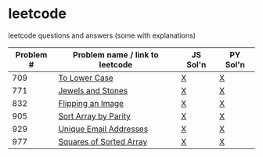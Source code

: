 # leetcode
leetcode questions and answers (some with explanations)

| Problem # | Problem name / link to leetcode      |  JS Sol'n  |  PY Sol'n  |
| --------- | ------------------------------------ | ---------- | ---------- |
| 709 | [To Lower Case](https://leetcode.com/problems/to-lower-case/) | [X](https://github.com/KMSkelton/leetcode/blob/master/JS/709-to-lower-case.js) | [X](https://github.com/KMSkelton/leetcode/blob/master/PY/709-to-lower-case.py) |
|   771  |   [Jewels and Stones](https://leetcode.com/problems/jewels-and-stones/) | [X](https://github.com/KMSkelton/leetcode/blob/master/JS/771-jewels-and-stones.js) | [X](https://github.com/KMSkelton/leetcode/blob/master/PY/771-jewels-and-stones.py) |
| 832 | [Flipping an Image](https://leetcode.com/problems/flipping-an-image/) | [X](https://github.com/KMSkelton/leetcode/blob/master/JS/832-flipping-an-image.js) | [X](https://github.com/KMSkelton/leetcode/blob/master/PY/832-flipping-an-image.py) |
| 905 | [Sort Array by Parity](https://leetcode.com/problems/sort-array-by-parity/) | [X](https://github.com/KMSkelton/leetcode/blob/master/JS/905-sort-array-by-parity.js) | [X](https://github.com/KMSkelton/leetcode/blob/master/PY/905-sort-array-by-parity.py) |
|   929     | [Unique Email Addresses](https://leetcode.com/problems/unique-email-addresses/) |     [X](https://github.com/KMSkelton/leetcode/blob/master/JS/929-unique-email-addr.js)      |     [X](https://github.com/KMSkelton/leetcode/blob/master/PY/929-unique-emails.py)       |
| 977 | [Squares of Sorted Array](https://leetcode.com/problems/squares-of-a-sorted-array/) | [X](https://github.com/KMSkelton/leetcode/blob/master/JS/977-squares-of-sorted-array.js) | [X](https://github.com/KMSkelton/leetcode/blob/master/PY/977-squares-of-sorted-arrays.py) |
